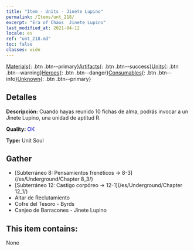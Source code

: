 ```yaml
---
title: "Item - Units - Jinete Lupino"
permalink: /Items/unt_218/
excerpt: "Era of Chaos  Jinete Lupino"
last_modified_at: 2021-04-12
locale: es
ref: "unt_218.md"
toc: false
classes: wide
---
```

 [Materials](/es/Items/){: .btn .btn--primary}[Artifacts](/es/Items/Artifacts/){: .btn .btn--success}[Units](/es/Items/Units/){: .btn .btn--warning}[Heroes](/es/Items/Heroes/){: .btn .btn--danger}[Consumables](/es/Items/Consumables/){: .btn .btn--info}[Unknown](/es/Items/Unknown/){: .btn .btn--primary}

## Detalles
 **Descripción:** Cuando hayas reunido 10 fichas de alma, podrás invocar a un Jinete Lupino, una unidad de aptitud R.

 **Quality:** <span style="color: #0000CD">OK</span>

 **Type:** Unit Soul

## Gather

*    [Subterráneo 8: Pensamientos frenéticos -> 8-3](/es/Underground/Chapter 8_3/) 
*    [Subterráneo 12: Castigo corpóreo -> 12-1](/es/Underground/Chapter 12_1/) 
*    Altar de Reclutamiento 
*    Cofre del Tesoro - Byrds 
*    Canjeo de Barracones - Jinete Lupino 

## This item contains:

  None

